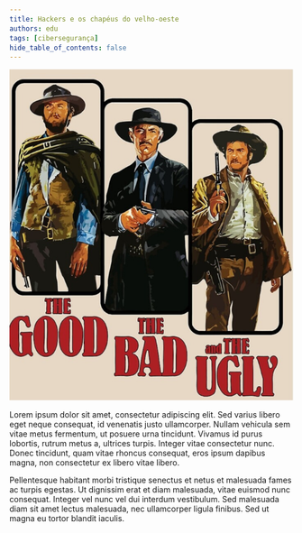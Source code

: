```yaml
---
title: Hackers e os chapéus do velho-oeste
authors: edu
tags: [cibersegurança]
hide_table_of_contents: false
---
```


![O bom, o mau e o feio](bom-mau-feio.jpg)

Lorem ipsum dolor sit amet, consectetur adipiscing elit. Sed varius libero eget neque consequat, id venenatis justo ullamcorper. Nullam vehicula sem vitae metus fermentum, ut posuere urna tincidunt. Vivamus id purus lobortis, rutrum metus a, ultrices turpis. Integer vitae consectetur nunc. Donec tincidunt, quam vitae rhoncus consequat, eros ipsum dapibus magna, non consectetur ex libero vitae libero.

<!-- truncate -->

Pellentesque habitant morbi tristique senectus et netus et malesuada fames ac turpis egestas. Ut dignissim erat et diam malesuada, vitae euismod nunc consequat. Integer vel nunc vel dui interdum vestibulum. Sed malesuada diam sit amet lectus malesuada, nec ullamcorper ligula finibus. Sed ut magna eu tortor blandit iaculis.

